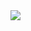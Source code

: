 <div>
    <a href="#">
        <img align="center" src="https://github-readme-stats.vercel.app/api/top-langs/?username=zhushimmer&layout=compact&theme=tokyonight" />
    </a>
</div>

